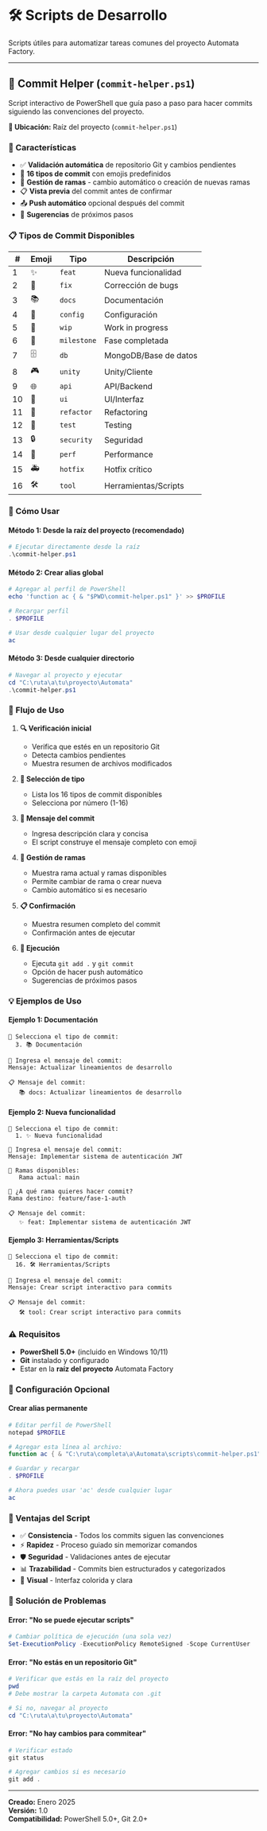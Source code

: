 # 🛠️ Scripts de Desarrollo

Scripts útiles para automatizar tareas comunes del proyecto Automata Factory.

---

## 🎯 Commit Helper (`commit-helper.ps1`)

Script interactivo de PowerShell que guía paso a paso para hacer commits siguiendo las convenciones del proyecto.

**📍 Ubicación:** Raíz del proyecto (`commit-helper.ps1`)

### **🚀 Características**

- ✅ **Validación automática** de repositorio Git y cambios pendientes
- 🎨 **16 tipos de commit** con emojis predefinidos
- 🌿 **Gestión de ramas** - cambio automático o creación de nuevas ramas
- 📋 **Vista previa** del commit antes de confirmar
- 📤 **Push automático** opcional después del commit
- 🎯 **Sugerencias** de próximos pasos

### **📋 Tipos de Commit Disponibles**

| # | Emoji | Tipo | Descripción |
|---|-------|------|-------------|
| 1 | ✨ | `feat` | Nueva funcionalidad |
| 2 | 🐛 | `fix` | Corrección de bugs |
| 3 | 📚 | `docs` | Documentación |
| 4 | 🔧 | `config` | Configuración |
| 5 | 🚧 | `wip` | Work in progress |
| 6 | 🎉 | `milestone` | Fase completada |
| 7 | 🗄️ | `db` | MongoDB/Base de datos |
| 8 | 🎮 | `unity` | Unity/Cliente |
| 9 | 🌐 | `api` | API/Backend |
| 10 | 💄 | `ui` | UI/Interfaz |
| 11 | 🔨 | `refactor` | Refactoring |
| 12 | 🚨 | `test` | Testing |
| 13 | 🔒 | `security` | Seguridad |
| 14 | 🐎 | `perf` | Performance |
| 15 | 🚑 | `hotfix` | Hotfix crítico |
| 16 | 🛠️ | `tool` | Herramientas/Scripts |

### **🔧 Cómo Usar**

#### **Método 1: Desde la raíz del proyecto (recomendado)**
```powershell
# Ejecutar directamente desde la raíz
.\commit-helper.ps1
```

#### **Método 2: Crear alias global**
```powershell
# Agregar al perfil de PowerShell
echo 'function ac { & "$PWD\commit-helper.ps1" }' >> $PROFILE

# Recargar perfil
. $PROFILE

# Usar desde cualquier lugar del proyecto
ac
```

#### **Método 3: Desde cualquier directorio**
```powershell
# Navegar al proyecto y ejecutar
cd "C:\ruta\a\tu\proyecto\Automata"
.\commit-helper.ps1
```

### **📝 Flujo de Uso**

1. **🔍 Verificación inicial**
   - Verifica que estés en un repositorio Git
   - Detecta cambios pendientes
   - Muestra resumen de archivos modificados

2. **🎨 Selección de tipo**
   - Lista los 16 tipos de commit disponibles
   - Selecciona por número (1-16)

3. **📝 Mensaje del commit**
   - Ingresa descripción clara y concisa
   - El script construye el mensaje completo con emoji

4. **🌿 Gestión de ramas**
   - Muestra rama actual y ramas disponibles
   - Permite cambiar de rama o crear nueva
   - Cambio automático si es necesario

5. **📋 Confirmación**
   - Muestra resumen completo del commit
   - Confirmación antes de ejecutar

6. **🚀 Ejecución**
   - Ejecuta `git add .` y `git commit`
   - Opción de hacer push automático
   - Sugerencias de próximos pasos

### **💡 Ejemplos de Uso**

#### **Ejemplo 1: Documentación**
```
🎨 Selecciona el tipo de commit:
  3. 📚 Documentación

📝 Ingresa el mensaje del commit:
Mensaje: Actualizar lineamientos de desarrollo

📋 Mensaje del commit:
   📚 docs: Actualizar lineamientos de desarrollo
```

#### **Ejemplo 2: Nueva funcionalidad**
```
🎨 Selecciona el tipo de commit:
  1. ✨ Nueva funcionalidad

📝 Ingresa el mensaje del commit:
Mensaje: Implementar sistema de autenticación JWT

🌿 Ramas disponibles:
   Rama actual: main
   
🎯 ¿A qué rama quieres hacer commit?
Rama destino: feature/fase-1-auth

📋 Mensaje del commit:
   ✨ feat: Implementar sistema de autenticación JWT
```

#### **Ejemplo 3: Herramientas/Scripts**
```
🎨 Selecciona el tipo de commit:
  16. 🛠️ Herramientas/Scripts

📝 Ingresa el mensaje del commit:
Mensaje: Crear script interactivo para commits

📋 Mensaje del commit:
   🛠️ tool: Crear script interactivo para commits
```

### **⚠️ Requisitos**

- **PowerShell 5.0+** (incluido en Windows 10/11)
- **Git** instalado y configurado
- Estar en la **raíz del proyecto** Automata Factory

### **🔧 Configuración Opcional**

#### **Crear alias permanente**
```powershell
# Editar perfil de PowerShell
notepad $PROFILE

# Agregar esta línea al archivo:
function ac { & "C:\ruta\completa\a\Automata\scripts\commit-helper.ps1" }

# Guardar y recargar
. $PROFILE

# Ahora puedes usar 'ac' desde cualquier lugar
ac
```

### **🎯 Ventajas del Script**

- ✅ **Consistencia** - Todos los commits siguen las convenciones
- ⚡ **Rapidez** - Proceso guiado sin memorizar comandos
- 🛡️ **Seguridad** - Validaciones antes de ejecutar
- 📊 **Trazabilidad** - Commits bien estructurados y categorizados
- 🎨 **Visual** - Interfaz colorida y clara

### **🐛 Solución de Problemas**

#### **Error: "No se puede ejecutar scripts"**
```powershell
# Cambiar política de ejecución (una sola vez)
Set-ExecutionPolicy -ExecutionPolicy RemoteSigned -Scope CurrentUser
```

#### **Error: "No estás en un repositorio Git"**
```powershell
# Verificar que estás en la raíz del proyecto
pwd
# Debe mostrar la carpeta Automata con .git

# Si no, navegar al proyecto
cd "C:\ruta\a\tu\proyecto\Automata"
```

#### **Error: "No hay cambios para commitear"**
```powershell
# Verificar estado
git status

# Agregar cambios si es necesario
git add .
```

---

**Creado:** Enero 2025  
**Versión:** 1.0  
**Compatibilidad:** PowerShell 5.0+, Git 2.0+ 